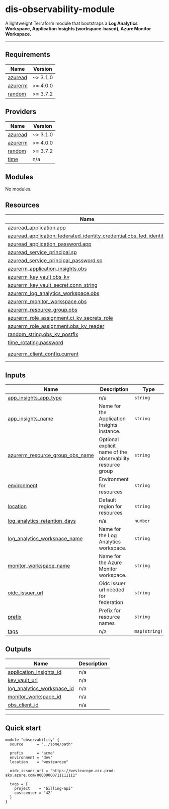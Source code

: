# dis-observability-module

A lightweight Terraform module that bootstraps a **Log Analytics Workspace, Application Insights (workspace‑based), Azure Monitor Workspace**.

---

<!-- BEGIN_TF_DOCS -->
## Requirements

| Name | Version |
|------|---------|
| <a name="requirement_azuread"></a> [azuread](#requirement\_azuread) | ~> 3.1.0 |
| <a name="requirement_azurerm"></a> [azurerm](#requirement\_azurerm) | >= 4.0.0 |
| <a name="requirement_random"></a> [random](#requirement\_random) | >= 3.7.2 |

## Providers

| Name | Version |
|------|---------|
| <a name="provider_azuread"></a> [azuread](#provider\_azuread) | ~> 3.1.0 |
| <a name="provider_azurerm"></a> [azurerm](#provider\_azurerm) | >= 4.0.0 |
| <a name="provider_random"></a> [random](#provider\_random) | >= 3.7.2 |
| <a name="provider_time"></a> [time](#provider\_time) | n/a |

## Modules

No modules.

## Resources

| Name | Type |
|------|------|
| [azuread_application.app](https://registry.terraform.io/providers/hashicorp/azuread/latest/docs/resources/application) | resource |
| [azuread_application_federated_identity_credential.obs_fed_identity](https://registry.terraform.io/providers/hashicorp/azuread/latest/docs/resources/application_federated_identity_credential) | resource |
| [azuread_application_password.app](https://registry.terraform.io/providers/hashicorp/azuread/latest/docs/resources/application_password) | resource |
| [azuread_service_principal.sp](https://registry.terraform.io/providers/hashicorp/azuread/latest/docs/resources/service_principal) | resource |
| [azuread_service_principal_password.sp](https://registry.terraform.io/providers/hashicorp/azuread/latest/docs/resources/service_principal_password) | resource |
| [azurerm_application_insights.obs](https://registry.terraform.io/providers/hashicorp/azurerm/latest/docs/resources/application_insights) | resource |
| [azurerm_key_vault.obs_kv](https://registry.terraform.io/providers/hashicorp/azurerm/latest/docs/resources/key_vault) | resource |
| [azurerm_key_vault_secret.conn_string](https://registry.terraform.io/providers/hashicorp/azurerm/latest/docs/resources/key_vault_secret) | resource |
| [azurerm_log_analytics_workspace.obs](https://registry.terraform.io/providers/hashicorp/azurerm/latest/docs/resources/log_analytics_workspace) | resource |
| [azurerm_monitor_workspace.obs](https://registry.terraform.io/providers/hashicorp/azurerm/latest/docs/resources/monitor_workspace) | resource |
| [azurerm_resource_group.obs](https://registry.terraform.io/providers/hashicorp/azurerm/latest/docs/resources/resource_group) | resource |
| [azurerm_role_assignment.ci_kv_secrets_role](https://registry.terraform.io/providers/hashicorp/azurerm/latest/docs/resources/role_assignment) | resource |
| [azurerm_role_assignment.obs_kv_reader](https://registry.terraform.io/providers/hashicorp/azurerm/latest/docs/resources/role_assignment) | resource |
| [random_string.obs_kv_postfix](https://registry.terraform.io/providers/hashicorp/random/latest/docs/resources/string) | resource |
| [time_rotating.password](https://registry.terraform.io/providers/hashicorp/time/latest/docs/resources/rotating) | resource |
| [azurerm_client_config.current](https://registry.terraform.io/providers/hashicorp/azurerm/latest/docs/data-sources/client_config) | data source |

## Inputs

| Name | Description | Type | Default | Required |
|------|-------------|------|---------|:--------:|
| <a name="input_app_insights_app_type"></a> [app\_insights\_app\_type](#input\_app\_insights\_app\_type) | n/a | `string` | `"web"` | no |
| <a name="input_app_insights_name"></a> [app\_insights\_name](#input\_app\_insights\_name) | Name for the Application Insights instance. | `string` | `""` | no |
| <a name="input_azurerm_resource_group_obs_name"></a> [azurerm\_resource\_group\_obs\_name](#input\_azurerm\_resource\_group\_obs\_name) | Optional explicit name of the observability resource group | `string` | `""` | no |
| <a name="input_environment"></a> [environment](#input\_environment) | Environment for resources | `string` | n/a | yes |
| <a name="input_location"></a> [location](#input\_location) | Default region for resources | `string` | `"norwayeast"` | no |
| <a name="input_log_analytics_retention_days"></a> [log\_analytics\_retention\_days](#input\_log\_analytics\_retention\_days) | n/a | `number` | `30` | no |
| <a name="input_log_analytics_workspace_name"></a> [log\_analytics\_workspace\_name](#input\_log\_analytics\_workspace\_name) | Name for the Log Analytics workspace. | `string` | `""` | no |
| <a name="input_monitor_workspace_name"></a> [monitor\_workspace\_name](#input\_monitor\_workspace\_name) | Name for the Azure Monitor workspace. | `string` | `""` | no |
| <a name="input_oidc_issuer_url"></a> [oidc\_issuer\_url](#input\_oidc\_issuer\_url) | Oidc issuer url needed for federation | `string` | n/a | yes |
| <a name="input_prefix"></a> [prefix](#input\_prefix) | Prefix for resource names | `string` | n/a | yes |
| <a name="input_tags"></a> [tags](#input\_tags) | n/a | `map(string)` | `{}` | no |

## Outputs

| Name | Description |
|------|-------------|
| <a name="output_application_insights_id"></a> [application\_insights\_id](#output\_application\_insights\_id) | n/a |
| <a name="output_key_vault_uri"></a> [key\_vault\_uri](#output\_key\_vault\_uri) | n/a |
| <a name="output_log_analytics_workspace_id"></a> [log\_analytics\_workspace\_id](#output\_log\_analytics\_workspace\_id) | n/a |
| <a name="output_monitor_workspace_id"></a> [monitor\_workspace\_id](#output\_monitor\_workspace\_id) | n/a |
| <a name="output_obs_client_id"></a> [obs\_client\_id](#output\_obs\_client\_id) | n/a |
<!-- END_TF_DOCS -->
---

## Quick start

```hcl
module "observability" {
  source      = "../some/path"

  prefix      = "acme"
  environment = "dev"
  location    = "westeurope"

  oidc_issuer_url = "https://westeurope.oic.prod-aks.azure.com/00000000/11111111"

  tags = {
    project    = "billing-api"
    costcenter = "42"
  }
}
